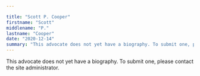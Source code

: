 ```yaml
---

title: "Scott P. Cooper"
firstname: "Scott"
middlename: "P."
lastname: "Cooper"
date: "2020-12-14"
summary: "This advocate does not yet have a biography. To submit one, please contact the site administrator."
---
```

This advocate does not yet have a biography. To submit one, please contact the site administrator.

